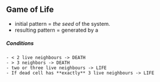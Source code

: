 ## Game of Life

- initial pattern = *the seed* of the system.
- resulting pattern = generated by a 

##### Conditions

    - < 2 live neighbours -> DEATH
    - > 3 neighbors -> DEATH
    - two or three live neighbours -> LIFE
    - If dead cell has **exactly** 3 live neighbours -> LIFE


